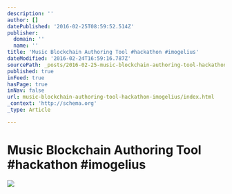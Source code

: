 ```yaml
---
description: ''
author: []
datePublished: '2016-02-25T08:59:52.514Z'
publisher:
  domain: ''
  name: ''
title: 'Music Blockchain Authoring Tool #hackathon #imogelius'
dateModified: '2016-02-24T16:59:16.787Z'
sourcePath: _posts/2016-02-25-music-blockchain-authoring-tool-hackathon-imogelius.md
published: true
inFeed: true
hasPage: true
inNav: false
url: music-blockchain-authoring-tool-hackathon-imogelius/index.html
_context: 'http://schema.org'
_type: Article

---
```

# Music Blockchain Authoring Tool \#hackathon \#imogelius
![](https://the-grid-user-content.s3-us-west-2.amazonaws.com/d81b15d2-9b4c-4bc8-ba5c-e1c6964ad3e7.png)